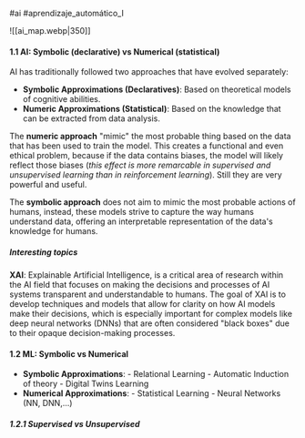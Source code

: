 #ai #aprendizaje_automático_I 

![[ai_map.webp|350]]
#### 1.1 AI: Symbolic (declarative) vs Numerical (statistical)
AI has traditionally followed two approaches that have evolved separately:
- **Symbolic Approximations (Declaratives)**: Based on theoretical models of cognitive abilities.
- **Numeric Approximations (Statistical)**: Based on the knowledge that can be extracted from data analysis.

The **numeric approach** "mimic" the most probable thing based on the data that has been used to train the model. This creates a functional and even ethical problem, because if the data contains biases, the model will likely reflect those biases (*this effect is more remarcable in supervised and unsupervised learning than in reinforcement learning*). Still they are very powerful and useful.

The **symbolic approach** does not aim to mimic the most probable actions of humans, instead, these models strive to capture the way humans understand data, offering an interpretable representation of the data's knowledge for humans.

##### **Interesting topics**
**XAI**: Explainable Artificial Intelligence, is a critical area of research within the AI field that focuses on making the decisions and processes of AI systems transparent and understandable to humans. The goal of XAI is to develop techniques and models that allow for clarity on how AI models make their decisions, which is especially important for complex models like deep neural networks (DNNs) that are often considered "black boxes" due to their opaque decision-making processes.

#### 1.2 ML: Symbolic vs Numerical
- **Symbolic Approximations**:
		- Relational Learning
		- Automatic Induction of theory
		- Digital Twins Learning
- **Numerical Approximations**:
		- Statistical Learning
		- Neural Networks (NN, DNN,...)
##### **1.2.1 Supervised vs Unsupervised**

